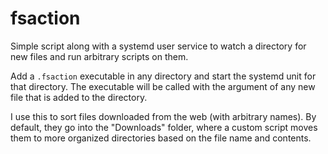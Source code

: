 # fsaction

Simple script along with a systemd user service to watch a directory for new
files and run arbitrary scripts on them.

Add a `.fsaction` executable in any directory and start the systemd unit for
that directory. The executable will be called with the argument of any new file
that is added to the directory.

I use this to sort files downloaded from the web (with arbitrary names). By
default, they go into the "Downloads" folder, where a custom script moves them
to more organized directories based on the file name and contents.
